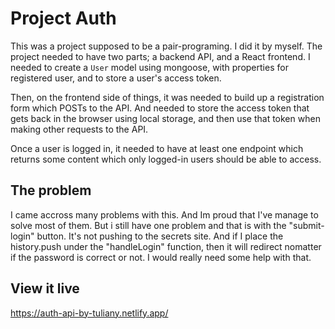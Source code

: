 # Project Auth

This was a project supposed to be a pair-programing. I did it by myself. 
The project needed to have two parts; a backend API, and a React frontend. I needed to create a `User` model using mongoose, with properties for registered user, and to store a user's access token.

Then, on the frontend side of things, it was needed to build up a registration form which POSTs to the API. And needed to store the access token that gets back in the browser using local storage, and then use that token when making other requests to the API.

Once a user is logged in, it needed to have at least one endpoint which returns some content which only logged-in users should be able to access.

## The problem

I came accross many problems with this. And Im proud that I've manage to solve most of them. But i still have one problem and that is with the "submit-login" button. It's not pushing to the secrets site. And if I place the history.push  under the "handleLogin" function, then it will redirect nomatter if the password is correct or not. I would really need some help with that. 


## View it live

https://auth-api-by-tuliany.netlify.app/